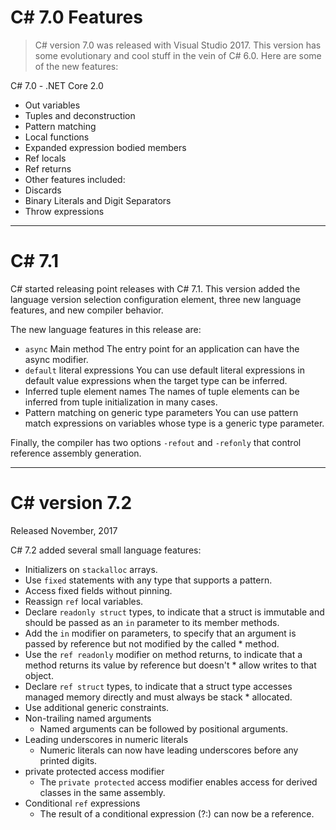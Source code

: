 # C# 7.0 Features

> C# version 7.0 was released with Visual Studio 2017. This version has some evolutionary and cool stuff in the vein of C# 6.0. Here are some of the new features:


C# 7.0 - .NET Core 2.0

* Out variables
* Tuples and deconstruction
* Pattern matching
* Local functions
* Expanded expression bodied members
* Ref locals
* Ref returns
* Other features included:
* Discards
* Binary Literals and Digit Separators
* Throw expressions

<hr />

# C# 7.1 

C# started releasing point releases with C# 7.1. This version added the language version selection configuration element, three new language features, and new compiler behavior.

The new language features in this release are:

* `async` Main method
    The entry point for an application can have the async modifier.
* `default` literal expressions
    You can use default literal expressions in default value expressions when the target type can be inferred.
* Inferred tuple element names
    The names of tuple elements can be inferred from tuple initialization in many cases.
* Pattern matching on generic type parameters
    You can use pattern match expressions on variables whose type is a generic type parameter.

Finally, the compiler has two options `-refout` and `-refonly` that control reference assembly generation.

<hr />

# C# version 7.2
Released November, 2017

C# 7.2 added several small language features:

* Initializers on `stackalloc` arrays.
* Use `fixed` statements with any type that supports a pattern.
* Access fixed fields without pinning.
* Reassign `ref` local variables.
* Declare `readonly struct` types, to indicate that a struct is immutable and should be passed as an `in` parameter to its member methods.
* Add the `in` modifier on parameters, to specify that an argument is passed by reference but not modified by the called * method.
* Use the `ref readonly` modifier on method returns, to indicate that a method returns its value by reference but doesn't * allow writes to that object.
* Declare `ref struct` types, to indicate that a struct type accesses managed memory directly and must always be stack * allocated.
* Use additional generic constraints.
* Non-trailing named arguments
  * Named arguments can be followed by positional arguments.
* Leading underscores in numeric literals
  * Numeric literals can now have leading underscores before any printed digits.
* private protected access modifier
  * The `private protected` access modifier enables access for derived classes in the same assembly.
* Conditional `ref` expressions
  * The result of a conditional expression (?:) can now be a reference.